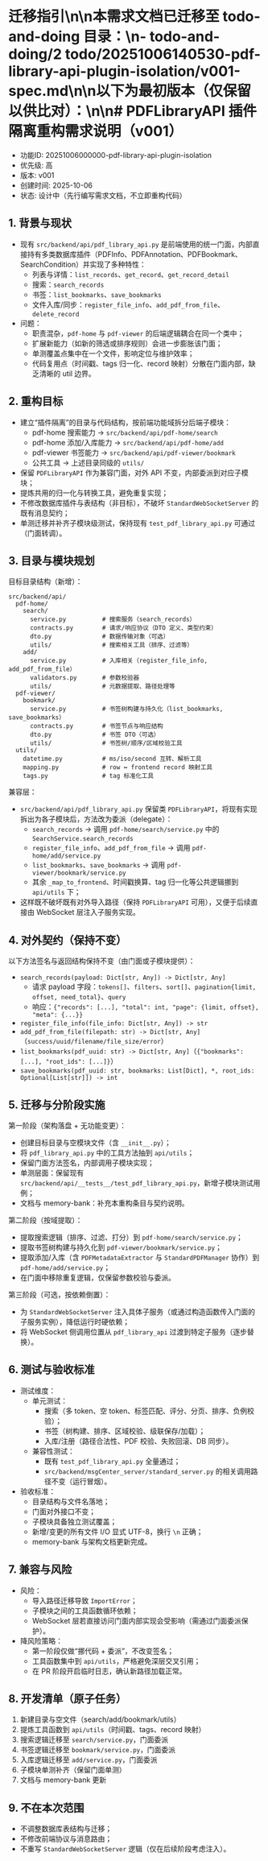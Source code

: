 # 迁移指引\n\n本需求文档已迁移至 todo-and-doing 目录：\n- todo-and-doing/2 todo/20251006140530-pdf-library-api-plugin-isolation/v001-spec.md\n\n以下为最初版本（仅保留以供比对）：\n\n# PDFLibraryAPI 插件隔离重构需求说明（v001）

- 功能ID: 20251006000000-pdf-library-api-plugin-isolation
- 优先级: 高
- 版本: v001
- 创建时间: 2025-10-06
- 状态: 设计中（先行编写需求文档，不立即重构代码）

## 1. 背景与现状
- 现有 `src/backend/api/pdf_library_api.py` 是前端使用的统一门面，内部直接持有多类数据库插件（PDFInfo、PDFAnnotation、PDFBookmark、SearchCondition）并实现了多种特性：
  - 列表与详情：`list_records`、`get_record`、`get_record_detail`
  - 搜索：`search_records`
  - 书签：`list_bookmarks`、`save_bookmarks`
  - 文件入库/同步：`register_file_info`、`add_pdf_from_file`、`delete_record`
- 问题：
  - 职责混杂，`pdf-home` 与 `pdf-viewer` 的后端逻辑耦合在同一个类中；
  - 扩展新能力（如新的筛选或排序规则）会进一步膨胀该门面；
  - 单测覆盖点集中在一个文件，影响定位与维护效率；
  - 代码复用点（时间戳、tags 归一化、record 映射）分散在门面内部，缺乏清晰的 util 边界。

## 2. 重构目标
- 建立“插件隔离”的目录与代码结构，按前端功能域拆分后端子模块：
  - pdf-home 搜索能力 → `src/backend/api/pdf-home/search`
  - pdf-home 添加/入库能力 → `src/backend/api/pdf-home/add`
  - pdf-viewer 书签能力 → `src/backend/api/pdf-viewer/bookmark`
  - 公共工具 → 上述目录同级的 `utils/`
- 保留 `PDFLibraryAPI` 作为兼容门面，对外 API 不变，内部委派到对应子模块；
- 提炼共用的归一化与转换工具，避免重复实现；
- 不修改数据库插件与表结构（非目标），不破坏 `StandardWebSocketServer` 的既有消息契约；
- 单测迁移并补齐子模块级测试，保持现有 `test_pdf_library_api.py` 可通过（门面转调）。

## 3. 目录与模块规划

目标目录结构（新增）：

```
src/backend/api/
  pdf-home/
    search/
      service.py          # 搜索服务（search_records）
      contracts.py        # 请求/响应协议（DTO 定义、类型约束）
      dto.py              # 数据传输对象（可选）
      utils/              # 搜索相关工具（排序、过滤等）
    add/
      service.py          # 入库相关（register_file_info, add_pdf_from_file）
      validators.py       # 参数校验器
      utils/              # 元数据提取、路径处理等
  pdf-viewer/
    bookmark/
      service.py          # 书签树构建与持久化（list_bookmarks, save_bookmarks）
      contracts.py        # 书签节点与响应结构
      dto.py              # 书签 DTO（可选）
      utils/              # 书签树/顺序/区域校验工具
  utils/
    datetime.py           # ms/iso/second 互转、解析工具
    mapping.py            # row ↔ frontend record 映射工具
    tags.py               # tag 标准化工具
```

兼容层：
- `src/backend/api/pdf_library_api.py` 保留类 `PDFLibraryAPI`，将现有实现拆出为各子模块后，方法改为委派（delegate）：
  - `search_records` → 调用 `pdf-home/search/service.py` 中的 `SearchService.search_records`
  - `register_file_info`、`add_pdf_from_file` → 调用 `pdf-home/add/service.py`
  - `list_bookmarks`、`save_bookmarks` → 调用 `pdf-viewer/bookmark/service.py`
  - 其余 `_map_to_frontend`、时间戳换算、tag 归一化等公共逻辑挪到 `api/utils` 下；
- 这样既不破坏既有对外导入路径（保持 `PDFLibraryAPI` 可用），又便于后续直接由 WebSocket 层注入子服务实现。

## 4. 对外契约（保持不变）
以下方法签名与返回结构保持不变（由门面或子模块提供）：
- `search_records(payload: Dict[str, Any]) -> Dict[str, Any]`
  - 请求 payload 字段：`tokens[]`、`filters`、`sort[]`、`pagination{limit, offset, need_total}`、`query`
  - 响应：`{"records": [...], "total": int, "page": {limit, offset}, "meta": {...}}`
- `register_file_info(file_info: Dict[str, Any]) -> str`
- `add_pdf_from_file(filepath: str) -> Dict[str, Any]`（`success/uuid/filename/file_size/error`）
- `list_bookmarks(pdf_uuid: str) -> Dict[str, Any]`（`{"bookmarks": [...], "root_ids": [...]}`）
- `save_bookmarks(pdf_uuid: str, bookmarks: List[Dict], *, root_ids: Optional[List[str]]) -> int`

## 5. 迁移与分阶段实施
第一阶段（架构落盘 + 无功能变更）：
- 创建目标目录与空模块文件（含 `__init__.py`）；
- 将 `pdf_library_api.py` 中的工具方法抽到 `api/utils`；
- 保留门面方法签名，内部调用子模块实现；
- 单测层面：保留现有 `src/backend/api/__tests__/test_pdf_library_api.py`，新增子模块测试用例；
- 文档与 memory-bank：补充本重构条目与契约说明。

第二阶段（按域提取）：
- 提取搜索逻辑（排序、过滤、打分）到 `pdf-home/search/service.py`；
- 提取书签树构建与持久化到 `pdf-viewer/bookmark/service.py`；
- 提取添加/入库（含 `PDFMetadataExtractor` 与 `StandardPDFManager` 协作）到 `pdf-home/add/service.py`；
- 在门面中移除重复逻辑，仅保留参数校验与委派。

第三阶段（可选，按依赖倒置）：
- 为 `StandardWebSocketServer` 注入具体子服务（或通过构造函数传入门面的子服务实例），降低运行时硬依赖；
- 将 WebSocket 侧调用位置从 `pdf_library_api` 过渡到特定子服务（逐步替换）。

## 6. 测试与验收标准
- 测试维度：
  - 单元测试：
    - 搜索（多 token、空 token、标签匹配、评分、分页、排序、负例校验）；
    - 书签（树构建、排序、区域校验、级联保存/加载）；
    - 入库/注册（路径合法性、PDF 校验、失败回滚、DB 同步）。
  - 兼容性测试：
    - 既有 `test_pdf_library_api.py` 全量通过；
    - `src/backend/msgCenter_server/standard_server.py` 的相关调用路径不变（运行冒烟）。
- 验收标准：
  - 目录结构与文件名落地；
  - 门面对外接口不变；
  - 子模块具备独立测试覆盖；
  - 新增/变更的所有文件 I/O 显式 UTF-8，换行 `\n` 正确；
  - memory-bank 与架构文档更新完成。

## 7. 兼容与风险
- 风险：
  - 导入路径迁移导致 `ImportError`；
  - 子模块之间的工具函数循环依赖；
  - WebSocket 层若直接访问门面内部实现会受影响（需通过门面委派保护）。
- 降风险策略：
  - 第一阶段仅做“挪代码 + 委派”，不改变签名；
  - 工具函数集中到 `api/utils`，严格避免深层交叉引用；
  - 在 PR 阶段开启临时日志，确认新路径加载正常。

## 8. 开发清单（原子任务）
1) 新建目录与空文件（search/add/bookmark/utils）
2) 提炼工具函数到 `api/utils`（时间戳、tags、record 映射）
3) 搜索逻辑迁移至 `search/service.py`，门面委派
4) 书签逻辑迁移至 `bookmark/service.py`，门面委派
5) 入库逻辑迁移至 `add/service.py`，门面委派
6) 子模块单测补齐（保留门面单测）
7) 文档与 memory-bank 更新

## 9. 不在本次范围
- 不调整数据库表结构与迁移；
- 不修改前端协议与消息路由；
- 不重写 `StandardWebSocketServer` 逻辑（仅在后续阶段考虑注入）。


